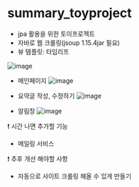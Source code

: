 # summary_toyproject


- jpa 활용을 위한 토이프로젝트
- 자바로 웹 크롤링(jsoup 1.15.4jar 필요)
- 뷰 템플릿: 타임리프

![image](https://user-images.githubusercontent.com/96047335/231101050-3fcaa5bf-7070-42be-95ea-2ddb5eac3741.png)

- 메인페이지
![image](https://user-images.githubusercontent.com/96047335/231103495-48af0599-8da9-492c-b117-dce56b5647f7.png)

- 요약글 작성, 수정하기
![image](https://user-images.githubusercontent.com/96047335/231103578-d793bc9c-087d-49ee-9176-dd79b3c26bb4.png)

- 알림창
![image](https://user-images.githubusercontent.com/96047335/231103665-8e6bb7d2-b531-44fd-aba1-970e4c03d302.png)


❗️ 시간 나면 추가할 기능
- 메일링 서비스


❗️ 추후 개선 해야할 사항
- 자동으로 사이트 크롤링 해올 수 있게 만들기

